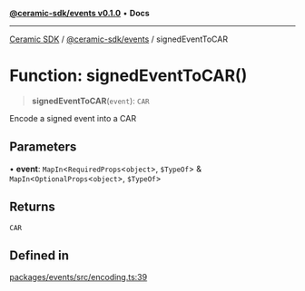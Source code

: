 [**@ceramic-sdk/events v0.1.0**](../README.md) • **Docs**

***

[Ceramic SDK](../../../README.md) / [@ceramic-sdk/events](../README.md) / signedEventToCAR

# Function: signedEventToCAR()

> **signedEventToCAR**(`event`): `CAR`

Encode a signed event into a CAR

## Parameters

• **event**: `MapIn`\<`RequiredProps`\<`object`\>, `$TypeOf`\> & `MapIn`\<`OptionalProps`\<`object`\>, `$TypeOf`\>

## Returns

`CAR`

## Defined in

[packages/events/src/encoding.ts:39](https://github.com/ceramicstudio/ceramic-sdk/blob/945faad9ebf96fe9133cf555c12887003aaa32e5/packages/events/src/encoding.ts#L39)
